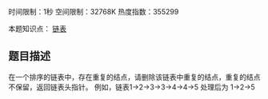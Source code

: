 时间限制：1秒 空间限制：32768K 热度指数：355299

本题知识点： [链表](https://www.nowcoder.com/questionCenter?questionTypes=000100&mutiTagIds=580)

## 题目描述

在一个排序的链表中，存在重复的结点，请删除该链表中重复的结点，重复的结点不保留，返回链表头指针。 例如，链表1->2->3->3->4->4->5 处理后为 1->2->5

